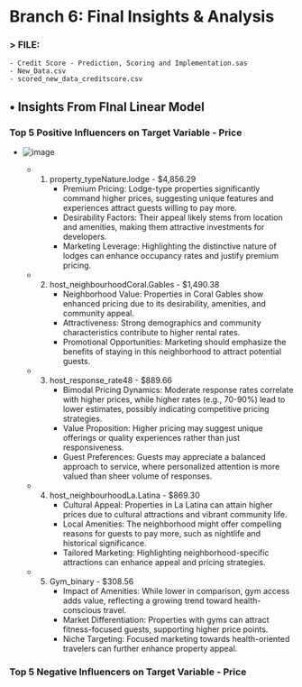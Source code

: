 # Branch 6: Final Insights & Analysis

### > FILE: 
    - Credit Score - Prediction, Scoring and Implementation.sas
    - New_Data.csv
    - scored_new_data_creditscore.csv

## •	Insights From FInal Linear Model
### Top 5 Positive Influencers on Target Variable - Price
- ![image](https://github.com/user-attachments/assets/04ace788-73e5-47c0-8906-78d60d15c7fb)

    - 1. property_typeNature.lodge - $4,856.29
         - Premium Pricing: Lodge-type properties significantly command higher prices, suggesting unique features and experiences attract guests willing to pay more.
         - Desirability Factors: Their appeal likely stems from location and amenities, making them attractive investments for developers.
         - Marketing Leverage: Highlighting the distinctive nature of lodges can enhance occupancy rates and justify premium pricing.
    - 2. host_neighbourhoodCoral.Gables - $1,490.38
         - Neighborhood Value: Properties in Coral Gables show enhanced pricing due to its desirability, amenities, and community appeal.
         - Attractiveness: Strong demographics and community characteristics contribute to higher rental rates.
         - Promotional Opportunities: Marketing should emphasize the benefits of staying in this neighborhood to attract potential guests.
    - 3. host_response_rate48 - $889.66
         - Bimodal Pricing Dynamics: Moderate response rates correlate with higher prices, while higher rates (e.g., 70-90%) lead to lower estimates, possibly indicating competitive pricing strategies.
         - Value Proposition: Higher pricing may suggest unique offerings or quality experiences rather than just responsiveness.
         - Guest Preferences: Guests may appreciate a balanced approach to service, where personalized attention is more valued than sheer volume of responses.
    - 4. host_neighbourhoodLa.Latina - $869.30
         - Cultural Appeal: Properties in La Latina can attain higher prices due to cultural attractions and vibrant community life.
         - Local Amenities: The neighborhood might offer compelling reasons for guests to pay more, such as nightlife and historical significance.
         - Tailored Marketing: Highlighting neighborhood-specific attractions can enhance appeal and pricing strategies.
    - 5. Gym_binary - $308.56
         - Impact of Amenities: While lower in comparison, gym access adds value, reflecting a growing trend toward health-conscious travel.
         - Market Differentiation: Properties with gyms can attract fitness-focused guests, supporting higher price points.
         - Niche Targeting: Focused marketing towards health-oriented travelers can further enhance property appeal.


### Top 5 Negative Influencers on Target Variable - Price
